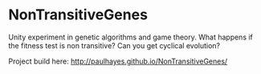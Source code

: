 NonTransitiveGenes
==================

Unity experiment in genetic algorithms and game theory. What happens if the fitness test is non transitive? Can you get cyclical evolution? 

Project build here:
http://paulhayes.github.io/NonTransitiveGenes/
